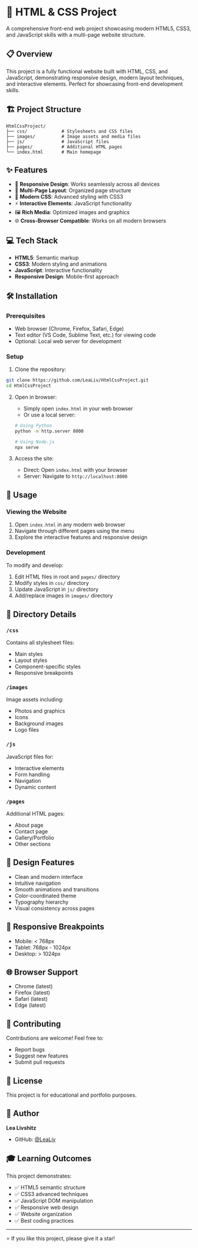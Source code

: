 # 🎨 HTML & CSS Project

A comprehensive front-end web project showcasing modern HTML5, CSS3, and JavaScript skills with a multi-page website structure.

## 📋 Overview

This project is a fully functional website built with HTML, CSS, and JavaScript, demonstrating responsive design, modern layout techniques, and interactive elements. Perfect for showcasing front-end development skills.

## 🏗️ Project Structure

```
HtmlCssProject/
├── css/             # Stylesheets and CSS files
├── images/          # Image assets and media files
├── js/              # JavaScript files
├── pages/           # Additional HTML pages
└── index.html       # Main homepage
```

## ✨ Features

- 📱 **Responsive Design**: Works seamlessly across all devices
- 🎯 **Multi-Page Layout**: Organized page structure
- 🎨 **Modern CSS**: Advanced styling with CSS3
- ⚡ **Interactive Elements**: JavaScript functionality
- 🖼️ **Rich Media**: Optimized images and graphics
- 🌐 **Cross-Browser Compatible**: Works on all modern browsers

## 💻 Tech Stack

- **HTML5**: Semantic markup
- **CSS3**: Modern styling and animations
- **JavaScript**: Interactive functionality
- **Responsive Design**: Mobile-first approach

## 🛠️ Installation

### Prerequisites

- Web browser (Chrome, Firefox, Safari, Edge)
- Text editor (VS Code, Sublime Text, etc.) for viewing code
- Optional: Local web server for development

### Setup

1. Clone the repository:
```bash
git clone https://github.com/LeaLiv/HtmlCssProject.git
cd HtmlCssProject
```

2. Open in browser:
   - Simply open `index.html` in your web browser
   - Or use a local server:
   ```bash
   # Using Python
   python -m http.server 8000
   
   # Using Node.js
   npx serve
   ```

3. Access the site:
   - Direct: Open `index.html` with your browser
   - Server: Navigate to `http://localhost:8000`

## 🚀 Usage

### Viewing the Website

1. Open `index.html` in any modern web browser
2. Navigate through different pages using the menu
3. Explore the interactive features and responsive design

### Development

To modify and develop:

1. Edit HTML files in root and `pages/` directory
2. Modify styles in `css/` directory
3. Update JavaScript in `js/` directory
4. Add/replace images in `images/` directory

## 📂 Directory Details

### `/css`
Contains all stylesheet files:
- Main styles
- Layout styles
- Component-specific styles
- Responsive breakpoints

### `/images`
Image assets including:
- Photos and graphics
- Icons
- Background images
- Logo files

### `/js`
JavaScript files for:
- Interactive elements
- Form handling
- Navigation
- Dynamic content

### `/pages`
Additional HTML pages:
- About page
- Contact page
- Gallery/Portfolio
- Other sections

## 🎨 Design Features

- Clean and modern interface
- Intuitive navigation
- Smooth animations and transitions
- Color-coordinated theme
- Typography hierarchy
- Visual consistency across pages

## 📱 Responsive Breakpoints

- Mobile: < 768px
- Tablet: 768px - 1024px
- Desktop: > 1024px

## 🌐 Browser Support

- Chrome (latest)
- Firefox (latest)
- Safari (latest)
- Edge (latest)

## 🤝 Contributing

Contributions are welcome! Feel free to:
- Report bugs
- Suggest new features
- Submit pull requests

## 📝 License

This project is for educational and portfolio purposes.

## 👤 Author

**Lea Livshitz**
- GitHub: [@LeaLiv](https://github.com/LeaLiv)

## 🎓 Learning Outcomes

This project demonstrates:
- ✅ HTML5 semantic structure
- ✅ CSS3 advanced techniques
- ✅ JavaScript DOM manipulation
- ✅ Responsive web design
- ✅ Website organization
- ✅ Best coding practices

---

⭐️ If you like this project, please give it a star!
